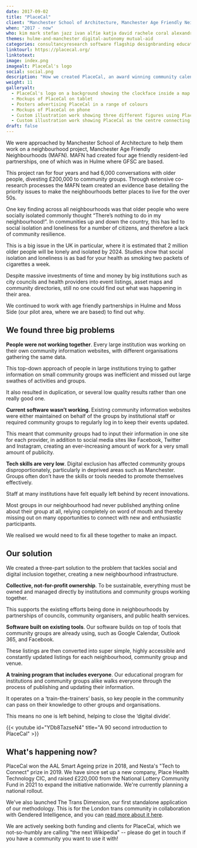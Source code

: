 ```yaml
---
date: 2017-09-02
title: "PlaceCal"
client: "Manchester School of Architecture, Manchester Age Friendly Neighbourhoods"
when: "2017 - now"
who: kim mark stefan jazz ivan alfie katja david rachele coral alexandria
themes: hulme-and-manchester digital-autonomy mutual-aid
categories: consultancyresearch software flagship designbranding educationtraining
linktourl: https://placecal.org/
linktotext:
image: index.png
imagealt: PlaceCal's logo
social: social.png
description: "How we created PlaceCal, an award winning community calendar system, designed to combat loneliness and isolation in neighbourhoods across the UK and beyond."
weight: 11
galleryalt:
  - PlaceCal's logo on a background showing the clockface inside a map marker device
  - Mockups of PlaceCal on tablet
  - Posters advertising PlaceCal in a range of colours
  - Mockups of PlaceCal on phone
  - Custom illustration work showing three different figures using PlaceCal
  - Custom illustration work showing PlaceCal as the centre connecting a range of places together
draft: false
---
```


We were approached by Manchester School of Architecture to help them work on a neighbourhood project, Manchester Age Friendly Neighbourhoods (MAFN). MAFN had created four age friendly resident-led partnerships, one of which was in Hulme where GFSC are based.

This project ran for four years and had 6,000 conversations with older people, divesting £200,000 to community groups. Through extensive co-research processes the MAFN team created an evidence base detailing the priority issues to make the neighbourhoods better places to live for the over 50s.

One key finding across all neighbourhoods was that older people who were socially isolated commonly thought “There’s nothing to do in my neighbourhood!”. In communities up and down the country, this has led to social isolation and loneliness for a number of citizens, and therefore a lack of community resilience.

This is a big issue in the UK in particular, where it is estimated that 2 million older people will be lonely and isolated by 2024. Studies show that social isolation and loneliness is as bad for your health as smoking two packets of cigarettes a week.

Despite massive investments of time and money by big institutions such as city councils and health providers into event listings, asset maps and community directories, still no one could find out what was happening in their area.

We continued to work with age friendly partnerships in Hulme and Moss Side (our pilot area, where we are based) to find out why.

## We found three big problems

**People were not working together**. Every large institution was working on their own community information websites, with different organisations gathering the same data.

This top-down approach of people in large institutions trying to gather information on small community groups was inefficient and missed out large swathes of activities and groups.

It also resulted in duplication, or several low quality results rather than one really good one.

**Current software wasn’t working**. Existing community information websites were either maintained on behalf of the groups by institutional staff or required community groups to regularly log in to keep their events updated.

This meant that community groups had to input their information in one site for each provider, in addition to social media sites like Facebook, Twitter and Instagram, creating an ever-increasing amount of work for a very small amount of publicity.

**Tech skills are very low**. Digital exclusion has affected community groups disproportionately, particularly in deprived areas such as Manchester. Groups often don’t have the skills or tools needed to promote themselves effectively.

Staff at many institutions have felt equally left behind by recent innovations.

Most groups in our neighbourhood had never published anything online about their group at all, relying completely on word of mouth and thereby missing out on many opportunities to connect with new and enthusiastic participants.

We realised we would need to fix all these together to make an impact.

## Our solution

We created a three-part solution to the problem that tackles social and digital inclusion together, creating a new neighbourhood infrastructure.

**Collective, not-for-profit ownership**. To be sustainable, everything must be owned and managed directly by institutions and community groups working together.

This supports the existing efforts being done in neighbourhoods by partnerships of councils, community organisers, and public health services.

**Software built on existing tools**. Our software builds on top of tools that community groups are already using, such as Google Calendar, Outlook 365, and Facebook.

These listings are then converted into super simple, highly accessible and constantly updated listings for each neighbourhood, community group and venue.

**A training program that includes everyone**. Our educational program for institutions and community groups alike walks everyone through the process of publishing and updating their information.

It operates on a ‘train-the-trainers’ basis, so key people in the community can pass on their knowledge to other groups and organisations.

This means no one is left behind, helping to close the ‘digital divide’.

{{< youtube id="YDb8TazseN4" title="A 90 second introduction to PlaceCal" >}}

## What's happening now?

PlaceCal won the AAL Smart Ageing prize in 2018, and Nesta's "Tech to Connect" prize in 2019. We have since set up a new company, Place Health Technology CIC, and raised £220,000 from the National Lottery Community Fund in 2021 to expand the initiative nationwide. We're currently planning a national rollout.

We've also launched The Trans Dimension, our first standalone application of our methodology. This is for the London trans community in collaboration with Gendered Intelligence, and you can [read more about it here](/blog/2021/enter-trans-dimension/).

We are actively seeking both funding and clients for PlaceCal, which we not-so-humbly are calling "the next Wikipedia" -- please do get in touch if you have a community you want to use it with!
